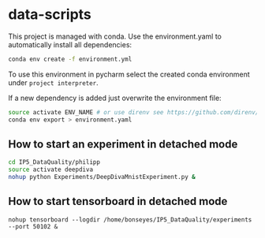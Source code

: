 # data-scripts

This project is managed with conda. Use the environment.yaml to automatically install all dependencies:
```bash
conda env create -f environment.yml
```
To use this environment in pycharm select the created conda environment under ```project interpreter```.

If a new dependency is added just overwrite the environment file:
```bash
source activate ENV_NAME # or use direnv see https://github.com/direnv/direnv
conda env export > environment.yaml

```

## How to start an experiment in detached mode

```bash
cd IP5_DataQuality/philipp
source activate deepdiva
nohup python Experiments/DeepDivaMnistExperiment.py &
```

## How to start tensorboard in detached mode
    nohup tensorboard --logdir /home/bonseyes/IP5_DataQuality/experiments --port 50102 &
